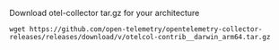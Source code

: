 Download otel-collector tar.gz for your architecture

```
wget https://github.com/open-telemetry/opentelemetry-collector-releases/releases/download/v/otelcol-contrib__darwin_arm64.tar.gz
```